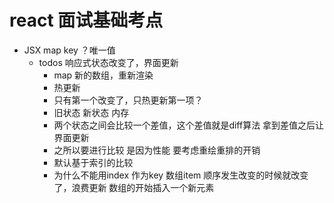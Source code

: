 # react 面试基础考点

- JSX map key ？唯一值
    - todos 响应式状态改变了，界面更新
        - map 新的数组，重新渲染
        - 热更新
        - 只有第一个改变了，只热更新第一项？
        - 旧状态 新状态 内存
        - 两个状态之间会比较一个差值，这个差值就是diff算法  拿到差值之后让界面更新
        - 之所以要进行比较 是因为性能
            要考虑重绘重排的开销
        - 默认基于索引的比较 
        - 为什么不能用index 作为key 
            数组item 顺序发生改变的时候就改变了，浪费更新
            数组的开始插入一个新元素 